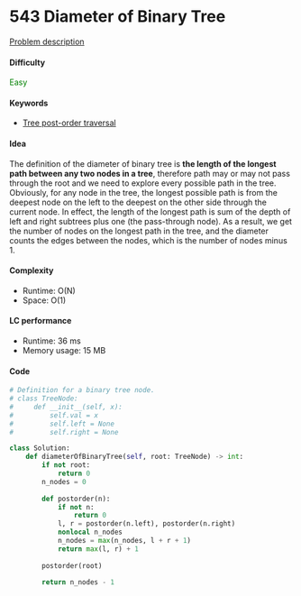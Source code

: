 543 Diameter of Binary Tree
=======================
[Problem description](https://leetcode.com/problems/diameter-of-binary-tree/)

#### Difficulty
<span style="color:green">Easy</span>

#### Keywords
- [Tree post-order traversal](../categories/tree_postorder.md)

#### Idea
The definition of the diameter of binary tree is **the length of the longest path between any two nodes in a tree**, therefore path may or may not pass through the root and we need to explore every possible path in the tree. Obviously, for any node in the tree, the longest possible path is from the deepest node on the left to the deepest on the other side through the current node. In effect, the length of the longest path is sum of the depth of left and right subtrees plus one (the pass-through node). As a result, we get the number of nodes on the longest path in the tree, and the diameter counts the edges between the nodes, which is the number of nodes minus 1. 

#### Complexity
- Runtime: O(N)
- Space: O(1)
  
#### LC performance
- Runtime: 36 ms
- Memory usage: 15 MB

#### Code
```python
# Definition for a binary tree node.
# class TreeNode:
#     def __init__(self, x):
#         self.val = x
#         self.left = None
#         self.right = None

class Solution:
    def diameterOfBinaryTree(self, root: TreeNode) -> int:
        if not root:
            return 0
        n_nodes = 0
        
        def postorder(n):
            if not n:
                return 0
            l, r = postorder(n.left), postorder(n.right)
            nonlocal n_nodes
            n_nodes = max(n_nodes, l + r + 1)
            return max(l, r) + 1
        
        postorder(root)
        
        return n_nodes - 1 
```